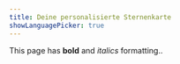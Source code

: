 ```yaml
---
title: Deine personalisierte Sternenkarte
showLanguagePicker: true
---
```

This page has **bold** and _italics_ formatting.. 